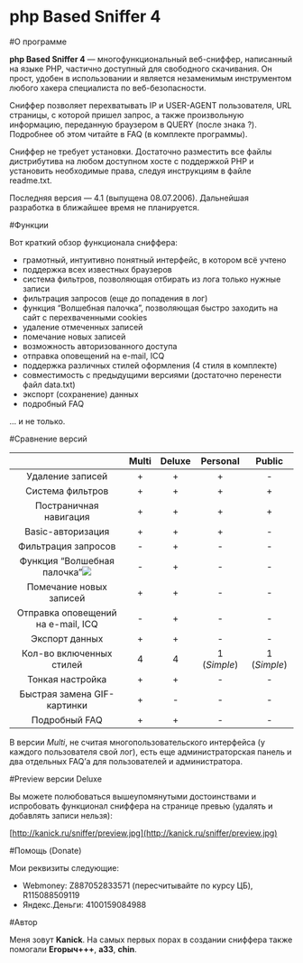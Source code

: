 php Based Sniffer 4
===================

#О программе

**php Based Sniffer 4** — многофункциональный веб-сниффер, написанный на языке PHP, частично доступный для свободного скачивания. Он прост, удобен в использовании и является незаменимым инструментом любого хакера специалиста по веб-безопасности.

Сниффер позволяет перехватывать IP и USER-AGENT пользователя, URL страницы, с которой пришел запрос, а также произвольную информацию, переданную браузером в QUERY (после знака ?). Подробнее об этом читайте в FAQ (в комплекте программы).

Сниффер не требует установки. Достаточно разместить все файлы дистрибутива на любом доступном хосте с поддержкой PHP и установить необходимые права, следуя инструкциям в файле readme.txt.

Последняя версия — 4.1 (выпущена 08.07.2006). Дальнейшая разработка в ближайшее время не планируется.

#Функции

Вот краткий обзор функционала сниффера:

 * грамотный, интуитивно понятный интерфейс, в котором всё учтено
 * поддержка всех известных браузеров
 * система фильтров, позволяющая отбирать из лога только нужные записи
 * фильтрация запросов (еще до попадения в лог)
 * функция “Волшебная палочка”, позволяющая быстро заходить на сайт с перехваченными cookies
 * удаление отмеченных записей
 * помечание новых записей
 * возможность авторизованного доступа
 * отправка оповещений на e-mail, ICQ
 * поддержка различных стилей оформления (4 стиля в комплекте)
 * совместимость с предыдущими версиями (достаточно перенести файл data.txt)
 * экспорт (сохранение) данных
 * подробный FAQ

… и не только. 

#Сравнение версий

|                                    | Multi | Deluxe | Personal | Public |
| :--------------------------------: |:-----:|:------:|:--------:|:------:|
| Удаление записей                   |   +   |   +    |     +    |    -   |
| Система фильтров                   |   +   |   +    |     +    |    +   |
| Постраничная навигация             |   +   |   +    |     +    |    +   |
| Basic-авторизация                  |   +   |   +    |     +    |    -   | 
| Фильтрация запросов                |   -   |   +    |     -    |    -   |
| Функция “Волшебная палочка”<img src="http://kanick.ru/sniffer/wand.gif">|   -   |   +    |     -    |    -   |
| Помечание новых записей            |   +   |   +    |     -    |    -   |
| Отправка оповещений на e-mail, ICQ |   -   |   +    |     -    |    -   |
| Экспорт данных                     |   +   |   +    |     -    |    -   |
| Кол-во включенных стилей           |   4   |   4    |1 (*Simple*)|1 (*Simple*)|
| Тонкая настройка                   |   +   |   +    |     -    |    -   |
| Быстрая замена GIF-картинки        |   +   |   -    |     -    |    -   |
| Подробный FAQ                      |   +   |   +    |     -    |    -   |

В версии *Multi*, не считая многопользовательского интерфейса (у каждого пользователя свой лог), есть еще администраторская панель и два отдельных FAQ’а для пользователей и администратора.

#Preview версии Deluxe

Вы можете полюбоваться вышеупомянутыми достоинствами и испробовать функционал сниффера на странице превью (удалять и добавлять записи нельзя):

[http://kanick.ru/sniffer/preview.jpg](http://kanick.ru/sniffer/preview.jpg)

#Помощь (Donate)

Мои реквизиты следующие:

* Webmoney: Z887052833571 (пересчитывайте по курсу ЦБ), R115088509119
* Яндекс.Деньги: 4100159084988

#Автор

Меня зовут **Kanick**. На самых первых порах в создании сниффера также помогали **Егорыч+++**, **a33**, **chin**.

